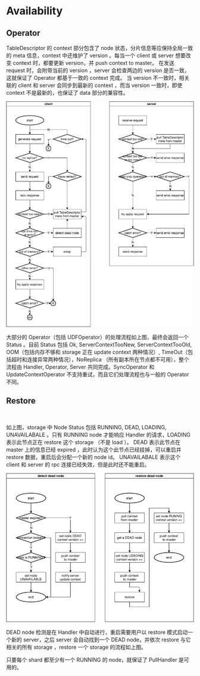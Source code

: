 # Availability

## Operator

TableDescriptor 的 context 部分包含了 node 状态，分片信息等应保持全局一致的 meta 信息，context 中还维护了 version 。每当一个 client 或 server 想要改变 context 时，都要更新 version，并 push context to master。 在发送 request 时，会附带当前的 version ，server 会检查两边的 version 是否一致，这就保证了 Operator 都基于一致的 context 完成。 当 version 不一致时，相关联的 client 和 server 会同步到最新的 context ，而当 version 一致时，即使 context 不是最新的，也保证了 data 部分的兼容性。

![avatar](operator.drawio.png)

大部分的 Operator（包括 UDFOperator）的处理流程如上图，最终会返回一个 Status 。目前 Status 包括 Ok, ServerContextTooNew, ServerContextTooOld, OOM（包括内存不够和 storage 正在 update context 两种情况）, TimeOut（包括超时和连接异常两种情况），NoReplica （所有副本所在节点都不可用），整个流程由 Handler, Operator, Server 共同完成。SyncOperator 和 UpdateContextOperator 不支持重试，而且它们处理流程也与一般的 Operator 不同。

## Restore

![avatar](node.drawio.png)

如上图，storage 中 Node Status 包括 RUNNING, DEAD, LOADING, UNAVAILABALE 。只有 RUNNING node 才能响应 Handler 的请求，LOADING 表示此节点正在 restore 这个 storage （不是 load ）。 DEAD 表示此节点在 master 上的信息已经 expired ，此时认为这个此节点已经挂掉，可以重启并 restore 数据，重启后会分配一个新的 node id。 UNAVAILABALE 表示这个 client 和 server 的 rpc 连接已经失效，但是此时还不能重启。

![avatar](restore.drawio.png)

DEAD node 检测是在 Handler 中自动进行，重启需要用户以 restore 模式启动一个新的 server，之后 server 会自动找到一个 DEAD node，并依次 restore 与它相关的所有 storage ，restore 一个 storage 的流程如上图。

只要每个 shard 都至少有一个 RUNNING 的 node，就保证了 PullHandler 是可用的。


